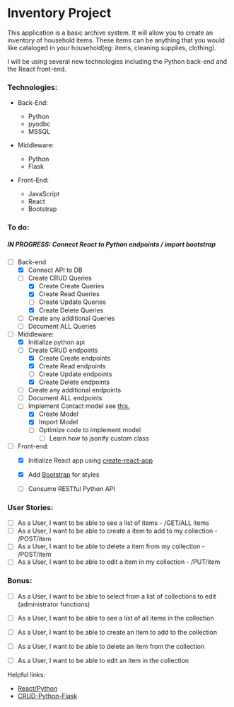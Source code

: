 # Inventory Project

This application is a basic archive system. It will allow you to create an inventory of household items. These items can be anything that you would like cataloged in your household(eg: items, cleaning supplies, clothing).

I will be using several new technologies including the Python back-end and the React front-end.


### Technologies:

* Back-End:
  * Python
  * pyodbc
  * MSSQL

* Middleware:
  * Python
  * Flask

* Front-End:
  * JavaScript
  * React
  * Bootstrap

### To do:
##### IN PROGRESS: Connect React to Python endpoints / import bootstrap


- [ ] Back-end
  - [x] Connect API to DB
  - [ ] Create CRUD Queries
    - [x] Create Create Queries
    - [x] Create Read Queries
    - [ ] Create Update Queries
    - [x] Create Delete Queries
  - [ ] Create any additional Queries
  - [ ] Document ALL Queries

- [ ] Middleware: 
  - [x] Initialize python api
  - [ ] Create CRUD endpoints
    - [x] Create Create endpoints
    - [x] Create Read endpoints
    - [ ] Create Update endpoints
    - [x] Create Delete endpoints
  - [ ] Create any additional endpoints
  - [ ] Document ALL endpoints
  - [ ] Implement Contact model see <a href='https://kite.com/python/docs/flask.jsonify'>this.</a>
    - [x] Create Model
    - [x] Import Model
    - [ ] Optimize code to implement model 
      - [ ] Learn how to jsonify custom class
   
- [ ] Front-end:
  - [x] Initialize React app using <a href="https://github.com/facebookincubator/create-react-app#create-react-app--">create-react-app</a>
  - [x] Add <a href="https://create-react-app.dev/docs/adding-bootstrap/">Bootstrap</a> for styles
  - [ ] Consume RESTful Python API
 

### User Stories:

- [ ] As a User, I want to be able to see a list of items - /GET/ALL items
- [ ] As a User, I want to be able to create a item to add to my collection - /POST/item
- [ ] As a User, I want to be able to delete a item from my collection - /POST/item
- [ ] As a User, I want to be able to edit a item in my collection - /PUT/item

### Bonus:
- [ ] As a User, I want to be able to select from a list of collections to edit (administrator functions)
- [ ] As a User, I want to be able to see a list of all items in the collection
- [ ] As a User, I want to be able to create an item to add to the collection
- [ ] As a User, I want to be able to delete an item from the collection
- [ ] As a User, I want to be able to edit an item in the collection


Helpful links:
* <a href="https://dash.plotly.com/react-for-python-developers">React/Python</a>
* <a href="https://developer.okta.com/blog/2018/12/20/crud-app-with-python-flask-react">CRUD-Python-Flask</a>

<!-- testing git on linux -->
